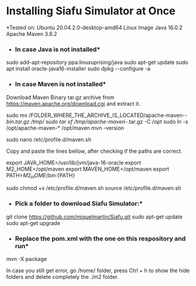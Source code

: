 # Installing Siafu Simulator at Once #

*Tested on: 
Ubuntu 20.04.2.0-desktop-amd64 Linux Image
Java 16.0.2
Apache Maven 3.8.2

* ### In case Java is not installed*


sudo add-apt-repository ppa:linuxuprising/java
sudo apt-get update
sudo apt install oracle-java16-installer
sudo dpkg --configure -a


* ### In case Maven is not installed*

Download Maven Binary tar.gz archive from https://maven.apache.org/download.cgi and extract it.

sudo mv /FOLDER_WHERE_THE_ARCHIVE_IS_LOCATED/apache-maven-*-bin.tar.gz /tmp/
sudo tar xf /tmp/apache-maven-*.tar.gz -C /opt
sudo ln -s /opt/apache-maven-* /opt/maven
mvn -version

sudo nano /etc/profile.d/maven.sh

Copy and paste the lines bellow, after checking if the paths are correct.

export JAVA_HOME=/usr/lib/jvm/java-16-oracle
export M2_HOME=/opt/maven
export MAVEN_HOME=/opt/maven
export PATH=${M2_HOME}/bin:${PATH}


sudo chmod +x /etc/profile.d/maven.sh
source /etc/profile.d/maven.sh


* ### Pick a folder to download Siafu Simulator:*

git clone https://github.com/miquelmartin/Siafu.git
sudo apt-get update
sudo apt-get upgrade


* ### Replace the pom.xml with the one on this respository and run*

mvn -X package


In case you still get error, go /home/ folder, press Ctrl + h to show the hide folders and delete completely the ./m2 folder.






